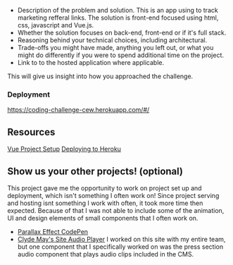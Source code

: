 -	Description of the problem and solution.
This is an app using to track marketing refferal links. The solution is front-end focused using html, css, javascript and Vue.js. 
-	Whether the solution focuses on back-end, front-end or if it's full stack.
-	Reasoning behind your technical choices, including architectural.
-	Trade-offs you might have made, anything you left out, or what you might do differently if you were to spend additional time on the project.
-	Link to to the hosted application where applicable.

This will give us insight into how you approached the challenge.

### Deployment

https://coding-challenge-cew.herokuapp.com/#/ 

## Resources 

<a href="https://medium.com/codingthesmartway-com-blog/vue-js-2-quickstart-tutorial-2017-246195cfbdd2">Vue Project Setup</a>
<a href="https://medium.com/netscape/deploying-a-vue-js-2-x-app-to-heroku-in-5-steps-tutorial-a69845ace489">Deploying to Heroku</a>

## Show us your other projects! (optional)

This project gave me the opportunity to work on project set up and deployment, which isn't something I often work on! Since project serving and hosting isnt something I work with often, it took more time then expected. Because of that I was not able to include some of the animation, UI and design elements of small components that I often work on.

- <a href="https://s.codepen.io/chelkweber/debug/YapMQq/dXMqBZbvJEZr" target="_blank">Parallax Effect CodePen</a> 
- <a href="https://www.mayswhiskey.com/press-section" target="_blank">Clyde May's Site Audio Player</a> I worked on this site with my entire team, but one component that I specifically worked on was the press section audio component that plays audio clips included in the CMS. 
